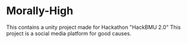 # Morally-High
This contains a unity project made for Hackathon "HackBMU 2.0"
This project is a social media platform for good causes.
